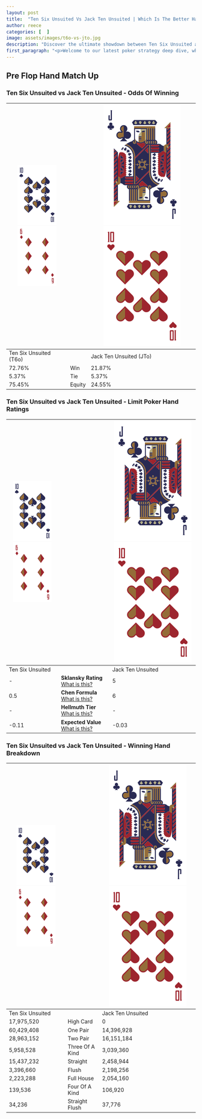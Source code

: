 ```yaml
---
layout: post
title:  "Ten Six Unsuited Vs Jack Ten Unsuited | Which Is The Better Hand In Poker? A Complete Guide"
author: reece
categories: [  ]
image: assets/images/t6o-vs-jto.jpg
description: "Discover the ultimate showdown between Ten Six Unsuited and Jack Ten Unsuited in poker! Uncover the odds, strategies, and scenarios where one hand triumphs over the other. Get ready to up your poker game with this thrilling analysis."
first_paragraph: "<p>Welcome to our latest poker strategy deep dive, where we're pitting two distinct hands against each other in a high-stakes showdown: Ten Six Unsuited vs Jack Ten Unsuited.</p><p>In the dynamic world of poker, every decision counts, and knowing which hand holds the upper hand is key to your success at the table.</p><p>In this article, we'll dissect these two hands, explore the scenarios where one dominates the other, and equip you with the knowledge to make strategic choices that can tip the odds in your favor.</p><p>Get ready to unravel the intriguing dynamics of these poker hands and elevate your game to new heights.</p>"
---
```




[comment]: # (sp0)

## Pre Flop Hand Match Up

<div class="table hand-ratings" markdown="1"> 



### Ten Six Unsuited vs Jack Ten Unsuited - Odds Of Winning


    
| ![image info](assets/images/hand1/T.png) ![image info](assets/images/hand1/6o.png) |  | ![image info](assets/images/hand2/J.png) ![image info](assets/images/hand2/To.png) |
| -------- | -------- | -------- |
| Ten Six Unsuited (T6o) |  | Jack Ten Unsuited (JTo) |
| 72.76% | Win | 21.87% |
| 5.37% | Tie | 5.37% |
| 75.45% | Equity | 24.55% |




[comment]: # (sp1)



### Ten Six Unsuited vs Jack Ten Unsuited - Limit Poker Hand Ratings


    
| ![image info](assets/images/hand1/T.png) ![image info](assets/images/hand1/6o.png) |  | ![image info](assets/images/hand2/J.png) ![image info](assets/images/hand2/To.png) |
| -------- | -------- | -------- |
| Ten Six Unsuited |  | Jack Ten Unsuited |
| - | **Sklansky Rating** [What is this?](/sklansky-rating-explained) | 5 |
| 0.5 | **Chen Formula** [What is this?](/chen-formula-explained) | 6 |
| - | **Hellmuth Tier** [What is this?](/Hellmuth-tier-explained) | - |
| -0.11 | **Expected Value** [What is this?](/expected-value-explained) | -0.03 |




[comment]: # (sp2)



### Ten Six Unsuited vs Jack Ten Unsuited - Winning Hand Breakdown


    
| ![image info](assets/images/hand1/T.png) ![image info](assets/images/hand1/6o.png) |  | ![image info](assets/images/hand2/J.png) ![image info](assets/images/hand2/To.png) |
| -------- | -------- | -------- |
| Ten Six Unsuited |  | Jack Ten Unsuited |
| 17,975,520 | High Card | 0 |
| 60,429,408 | One Pair | 14,396,928 |
| 28,963,152 | Two Pair | 16,151,184 |
| 5,958,528 | Three Of A Kind | 3,039,360 |
| 15,437,232 | Straight | 2,458,944 |
| 3,396,660 | Flush | 2,198,256 |
| 2,223,288 | Full House | 2,054,160 |
| 139,536 | Four Of A Kind | 106,920 |
| 34,236 | Straight Flush | 37,776 |




[comment]: # (sp3)



</div>

[comment]: # (sp4)



[comment]: # (sp5)

